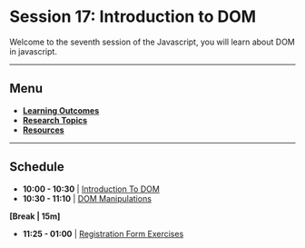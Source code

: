 # Session 17: Introduction to DOM

Welcome to the seventh session of the Javascript, you will learn about DOM in javascript.

---  

## Menu

- **[Learning Outcomes](./learning-outcomes.md)**
- **[Research Topics](./research-topics.md)**
- **[Resources](./resources.md)**
---
## Schedule

- **10:00 - 10:30** | [Introduction To DOM](./Intro-to-DOM.md)
- **10:30 - 11:10** | [DOM Manipulations](./DOM-manipulations.md)

**[Break | 15m]**

- **11:25 - 01:00** | [Registration Form Exercises](./Dom-Exercises.md)

